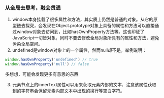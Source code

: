 ### 从全局去思考，融会贯通

1. window本身挂载了很多属性和方法，其实质上仍然是普通的对象。从它的原型链去探究，会发现在Object.prototype对象上具备的属性和方法可以直接通过window对象去访问到，比如hasOwnProperty方法等。这也印证了JavaScript一切皆对象，同时不要去修改全局对象所具有的属性和方法，避免污染全局空间。
2. undefined是window对象上的一个属性，然而null却不是。举例说明：

```javascript
window.hasOwnProperty('undefined') // true
window.hasOwnProperty('null') // false
```

多想想，可能会发现更多有意思的东西

3. 元素节点上的innerText属性可以用来获取元素内部的文本，注意该属性获取到的字符串会保留元素内部文本中出现的换行等空白字符。